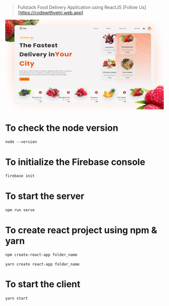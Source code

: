 > Fullstack Food Delivery Application using ReactJS
> [Follow Us][https://codewithvetri.web.app]

![This is the Project Thumbnail](./snap.png)


# To check the node version 
```
node --version
```

# To initialize the Firebase console
```
firebase init
```

# To start the server
```
npm run serve
```

# To create react project using npm & yarn
```
npm create-react-app folder_name
```

```
yarn create react-app folder_name
```

# To start the client

```
yarn start
```